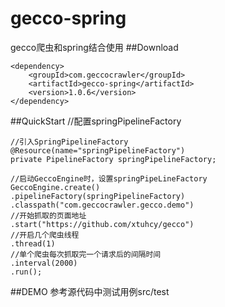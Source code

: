 # gecco-spring
gecco爬虫和spring结合使用
##Download

	<dependency>
	    <groupId>com.geccocrawler</groupId>
	    <artifactId>gecco-spring</artifactId>
	    <version>1.0.6</version>
	</dependency>

##QuickStart
	//配置springPipelineFactory
	<bean id="springPipelineFactory" class="com.geccocrawler.gecco.spring.SpringPipelineFactory"/>
	
	//引入SpringPipelineFactory
	@Resource(name="springPipelineFactory")
	private PipelineFactory springPipelineFactory;

	//启动GeccoEngine时，设置springPipeLineFactory
	GeccoEngine.create()
	.pipelineFactory(springPipelineFactory)
	.classpath("com.geccocrawler.gecco.demo")
	//开始抓取的页面地址
	.start("https://github.com/xtuhcy/gecco")
	//开启几个爬虫线程
	.thread(1)
	//单个爬虫每次抓取完一个请求后的间隔时间
	.interval(2000)
	.run();

##DEMO
参考源代码中测试用例src/test